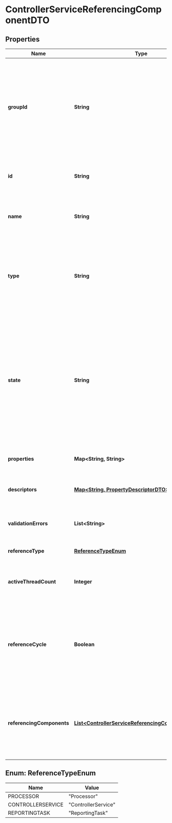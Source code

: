 # ControllerServiceReferencingComponentDTO

## Properties
Name | Type | Description | Notes
------------ | ------------- | ------------- | -------------
**groupId** | **String** | The group id for the component referencing a controller service. If this component is another controller service or a reporting task, this field is blank. |  [optional]
**id** | **String** | The id of the component referencing a controller service. |  [optional]
**name** | **String** | The name of the component referencing a controller service. |  [optional]
**type** | **String** | The type of the component referencing a controller service in simple Java class name format without package name. |  [optional]
**state** | **String** | The scheduled state of a processor or reporting task referencing a controller service. If this component is another controller service, this field represents the controller service state. |  [optional]
**properties** | **Map&lt;String, String&gt;** | The properties for the component. |  [optional]
**descriptors** | [**Map&lt;String, PropertyDescriptorDTO&gt;**](PropertyDescriptorDTO.md) | The descriptors for the component properties. |  [optional]
**validationErrors** | **List&lt;String&gt;** | The validation errors for the component. |  [optional]
**referenceType** | [**ReferenceTypeEnum**](#ReferenceTypeEnum) | The type of reference this is. |  [optional]
**activeThreadCount** | **Integer** | The number of active threads for the referencing component. |  [optional]
**referenceCycle** | **Boolean** | If the referencing component represents a controller service, this indicates whether it has already been represented in this hierarchy. |  [optional]
**referencingComponents** | [**List&lt;ControllerServiceReferencingComponentEntity&gt;**](ControllerServiceReferencingComponentEntity.md) | If the referencing component represents a controller service, these are the components that reference it. |  [optional]

<a name="ReferenceTypeEnum"></a>
## Enum: ReferenceTypeEnum
Name | Value
---- | -----
PROCESSOR | &quot;Processor&quot;
CONTROLLERSERVICE | &quot;ControllerService&quot;
REPORTINGTASK | &quot;ReportingTask&quot;
